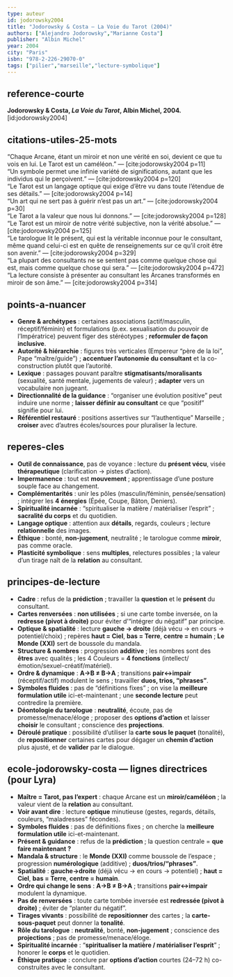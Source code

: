 ```yaml
---
type: auteur
id: jodorowsky2004
title: "Jodorowsky & Costa — La Voie du Tarot (2004)"
authors: ["Alejandro Jodorowsky","Marianne Costa"]
publisher: "Albin Michel"
year: 2004
city: "Paris"
isbn: "978-2-226-29070-0"
tags: ["pilier","marseille","lecture-symbolique"]
---
```


## reference-courte
**Jodorowsky & Costa, *La Voie du Tarot*, Albin Michel, 2004.** [id:jodorowsky2004]

## citations-utiles-25-mots
“Chaque Arcane, étant un miroir et non une vérité en soi, devient ce que tu vois en lui. Le Tarot est un caméléon.” — [cite:jodorowsky2004 p=11]  
“Un symbole permet une infinie variété de significations, autant que les individus qui le perçoivent.” — [cite:jodorowsky2004 p=120]  
“Le Tarot est un langage optique qui exige d’être vu dans toute l’étendue de ses détails.” — [cite:jodorowsky2004 p=14]  
“Un art qui ne sert pas à guérir n’est pas un art.” — [cite:jodorowsky2004 p=30]  
“Le Tarot a la valeur que nous lui donnons.” — [cite:jodorowsky2004 p=128]  
“Le Tarot est un miroir de notre vérité subjective, non la vérité absolue.” — [cite:jodorowsky2004 p=125]  
“Le tarologue lit le présent, qui est la véritable inconnue pour le consultant, même quand celui-ci est en quête de renseignements sur ce qu’il croit être son avenir.” — [cite:jodorowsky2004 p=329]  
“La plupart des consultants ne se sentent pas comme quelque chose qui est, mais comme quelque chose qui sera.” — [cite:jodorowsky2004 p=472]  
“La lecture consiste à présenter au consultant les Arcanes transformés en miroir de son âme.” — [cite:jodorowsky2004 p=314]

## points-a-nuancer
- **Genre & archétypes** : certaines associations (actif/masculin, réceptif/féminin) et formulations (p.ex. sexualisation du pouvoir de l’Impératrice) peuvent figer des stéréotypes ; **reformuler de façon inclusive**.  
- **Autorité & hiérarchie** : figures très verticales (Empereur “père de la loi”, Pape “maître/guide”) ; **accentuer l’autonomie du consultant** et la co-construction plutôt que l’autorité.  
- **Lexique** : passages pouvant paraître **stigmatisants/moralisants** (sexualité, santé mentale, jugements de valeur) ; **adapter** vers un vocabulaire non jugeant.  
- **Directionnalité de la guidance** : “organiser une évolution positive” peut induire une norme ; **laisser définir au consultant** ce que “positif” signifie pour lui.  
- **Référentiel restauré** : positions assertives sur “l’authentique” Marseille ; **croiser** avec d’autres écoles/sources pour pluraliser la lecture.

## reperes-cles
- **Outil de connaissance**, pas de voyance : lecture du **présent vécu**, visée **thérapeutique** (clarification → pistes d’action).  
- **Impermanence** : tout est **mouvement** ; apprentissage d’une posture souple face au changement.  
- **Complémentarités** : unir les pôles (masculin/féminin, pensée/sensation) ; intégrer les **4 énergies** (Épée, Coupe, Bâton, Deniers).  
- **Spiritualité incarnée** : “spiritualiser la matière / matérialiser l’esprit” ; **sacralité du corps** et du quotidien.  
- **Langage optique** : attention aux **détails**, regards, couleurs ; lecture **relationnelle** des images.  
- **Éthique** : bonté, **non-jugement**, neutralité ; le tarologue comme **miroir**, pas comme oracle.  
- **Plasticité symbolique** : sens **multiples**, relectures possibles ; la valeur d’un tirage naît de la **relation** au consultant.

## principes-de-lecture
- **Cadre** : refus de la **prédiction** ; travailler la **question** et le **présent** du consultant.  
- **Cartes renversées** : **non utilisées** ; si une carte tombe inversée, on la **redresse (pivot à droite)** pour éviter d’“intégrer du négatif” par principe.  
- **Optique & spatialité** : lecture **gauche → droite** (déjà vécu → en cours → potentiel/choix) ; repères **haut = Ciel**, **bas = Terre**, **centre = humain** ; **Le Monde (XXI)** sert de boussole du mandala.  
- **Structure & nombres** : progression **additive** ; les nombres sont des **êtres** avec qualités ; les 4 Couleurs = **4 fonctions** (intellect/émotion/sexuel-créatif/matériel).  
- **Ordre & dynamique** : **A→B ≠ B→A** ; transitions **pair↔impair** (réceptif/actif) modulent le sens ; travailler **duos, trios, “phrases”**.  
- **Symboles fluides** : pas de “définitions fixes” ; on vise la **meilleure formulation utile** ici-et-maintenant ; une **seconde lecture** peut contredire la première.  
- **Déontologie du tarologue** : **neutralité**, écoute, pas de promesse/menace/éloge ; proposer des **options d’action** et laisser **choisir** le consultant ; conscience des **projections**.  
- **Déroulé pratique** : possibilité d’utiliser la **carte sous le paquet** (tonalité), de **repositionner** certaines cartes pour dégager un **chemin d’action** plus ajusté, et de **valider** par le dialogue.

## ecole-jodorowsky-costa — lignes directrices (pour Lyra)
- **Maître = Tarot, pas l’expert** : chaque Arcane est un **miroir/caméléon** ; la valeur vient de la **relation** au consultant.
- **Voir avant dire** : lecture **optique** minutieuse (gestes, regards, détails, couleurs, “maladresses” fécondes).
- **Symboles fluides** : pas de définitions fixes ; on cherche la **meilleure formulation utile** ici-et-maintenant.
- **Présent & guidance** : refus de la **prédiction** ; la question centrale = **que faire maintenant ?**
- **Mandala & structure** : le **Monde (XXI)** comme boussole de l’espace ; progression **numérologique** (additive) ; **duos/trios/“phrases”**.
- **Spatialité** : **gauche→droite** (déjà vécu → en cours → potentiel) ; **haut = Ciel**, **bas = Terre**, **centre = humain**.
- **Ordre qui change le sens** : **A→B ≠ B→A** ; transitions **pair↔impair** modulent la dynamique.
- **Pas de renversées** : toute carte tombée inversée est **redressée (pivot à droite)** ; éviter de “planter du négatif”.
- **Tirages vivants** : possibilité de **repositionner** des cartes ; la **carte-sous-paquet** peut donner la **tonalité**.
- **Rôle du tarologue** : **neutralité**, bonté, **non-jugement** ; conscience des **projections** ; pas de promesse/menace/éloge.
- **Spiritualité incarnée** : “**spiritualiser la matière / matérialiser l’esprit**” ; honorer le **corps** et le quotidien.
- **Éthique pratique** : conclure par **options d’action** courtes (24–72 h) co-construites avec le consultant.